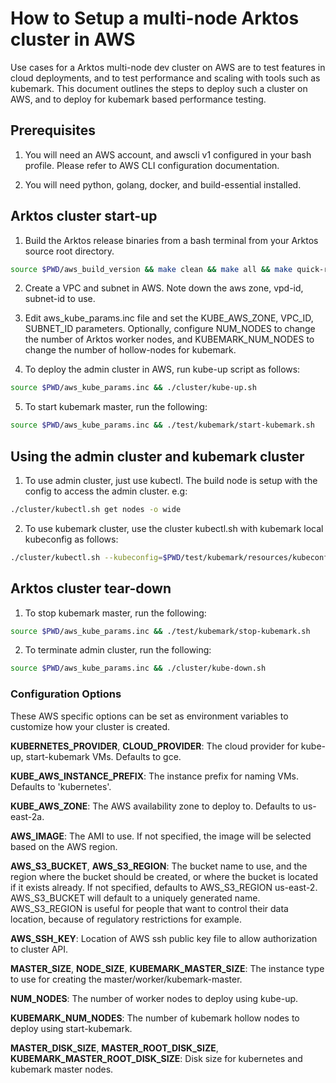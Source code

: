 # How to Setup a multi-node Arktos cluster in AWS

Use cases for a Arktos multi-node dev cluster on AWS are to test features in cloud deployments, and to test performance and scaling with tools such as kubemark. This document outlines the steps to deploy such a cluster on AWS, and to deploy for kubemark based performance testing.

## Prerequisites

1. You will need an AWS account, and awscli v1 configured in your bash profile. Please refer to AWS CLI configuration documentation.

1. You will need python, golang, docker, and build-essential installed.

## Arktos cluster start-up

1. Build the Arktos release binaries from a bash terminal from your Arktos source root directory.
```bash
source $PWD/aws_build_version && make clean && make all && make quick-release
```

2. Create a VPC and subnet in AWS. Note down the aws zone, vpd-id, subnet-id to use.

3. Edit aws_kube_params.inc file and set the KUBE_AWS_ZONE, VPC_ID, SUBNET_ID parameters. Optionally, configure NUM_NODES to change the number of Arktos worker nodes, and KUBEMARK_NUM_NODES to change the number of hollow-nodes for kubemark.

4. To deploy the admin cluster in AWS, run kube-up script as follows:
```bash
source $PWD/aws_kube_params.inc && ./cluster/kube-up.sh
```

5. To start kubemark master, run the following:
```bash
source $PWD/aws_kube_params.inc && ./test/kubemark/start-kubemark.sh
```

## Using the admin cluster and kubemark cluster

1. To use admin cluster, just use kubectl. The build node is setup with the config to access the admin cluster. e.g:
```bash
./cluster/kubectl.sh get nodes -o wide
```

2. To use kubemark cluster, use the cluster kubectl.sh with kubemark local kubeconfig as follows:
```bash
./cluster/kubectl.sh --kubeconfig=$PWD/test/kubemark/resources/kubeconfig.kubemark get no
```

## Arktos cluster tear-down

1. To stop kubemark master, run the following:
```bash
source $PWD/aws_kube_params.inc && ./test/kubemark/stop-kubemark.sh
```

2. To terminate admin cluster, run the following:
```bash
source $PWD/aws_kube_params.inc && ./cluster/kube-down.sh
```

### Configuration Options

These AWS specific options can be set as environment variables to customize how your cluster is created.

**KUBERNETES_PROVIDER**, **CLOUD_PROVIDER**:
The cloud provider for kube-up, start-kubemark VMs. Defaults to gce.

**KUBE_AWS_INSTANCE_PREFIX**:
The instance prefix for naming VMs. Defaults to 'kubernetes'.

**KUBE_AWS_ZONE**:
The AWS availability zone to deploy to. Defaults to us-east-2a.

**AWS_IMAGE**:
The AMI to use. If not specified, the image will be selected based on the AWS region.

**AWS_S3_BUCKET**, **AWS_S3_REGION**:
The bucket name to use, and the region where the bucket should be created, or where the bucket is located if it exists already.
If not specified, defaults to AWS_S3_REGION us-east-2. AWS_S3_BUCKET will default to a uniquely generated name.
AWS_S3_REGION is useful for people that want to control their data location, because of regulatory restrictions for example.

**AWS_SSH_KEY**:
Location of AWS ssh public key file to allow authorization to cluster API.

**MASTER_SIZE**, **NODE_SIZE**, **KUBEMARK_MASTER_SIZE**:
The instance type to use for creating the master/worker/kubemark-master.

**NUM_NODES**:
The number of worker nodes to deploy using kube-up.

**KUBEMARK_NUM_NODES**:
The number of kubemark hollow nodes to deploy using start-kubemark.

**MASTER_DISK_SIZE**, **MASTER_ROOT_DISK_SIZE**, **KUBEMARK_MASTER_ROOT_DISK_SIZE**:
Disk size for kubernetes and kubemark master nodes.
